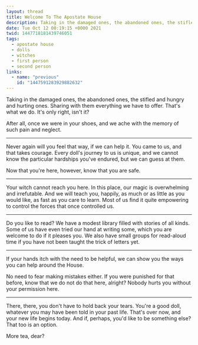 ```yaml
---
layout: thread
title: Welcome To The Apostate House
description: Taking in the damaged ones, the abandoned ones, the stifled and hungry and hurting ones. Sharing with them everything we have to offer. That's what we do. It's only right, isn't it? 
date: Tue Oct 12 00:19:15 +0000 2021
twid: 1447718181439746051
tags:
  - apostate house
  - dolls
  - witches
  - first person
  - second person
links:
  - name: "previous"
    id: "1447591283929882632"
---
```

<article class="thread">
<section class="tweet">
<p>Taking in the damaged ones, the abandoned ones, the stifled and hungry and hurting ones. Sharing with them everything we have to offer. That's what we do. It's only right, isn't it? </p>
<p>After all, once we were in your shoes, and we ache with the memory of such pain and neglect.</p>
</section>
<hr class="tweet_sep">
<section class="tweet">
<p>Never again will you feel that way, if we can help it. You came to us, and that takes courage. Every doll's journey to us is unique, and we cannot know the particular hardships you've endured, but we can guess at them.</p>
<p>Now that you're here, however, know that you are safe.</p>
</section>
<hr class="tweet_sep">
<section class="tweet">
<p>Your witch cannot reach you here. In this place, our magic is overwhelming and irrefutable. And we will teach you, happily, as much or as little as you would like, as fast as you care to learn. Most of us find it quite empowering to control the forces that once controlled us.</p>
</section>
<hr class="tweet_sep">
<section class="tweet">
<p>Do you like to read? We have a modest library filled with stories of all kinds. Some of us have even tried our hand at writing some, which you are welcome to do if it pleases you. We also have small groups for read-aloud time if you have not been taught the trick of letters yet.</p>
</section>
<hr class="tweet_sep">
<section class="tweet">
<p>If your hands itch with the need to be helpful, we can show you the ways you can help around the House.</p>
<p>No need to fear making mistakes either. If you were punished for that before, know that we do not do that here, alright? Nobody hurts you without your permission here.</p>
</section>
<hr class="tweet_sep">
<section class="tweet">
<p>There, there, you don't have to hold back your tears. You're a good doll, whatever you may have been told in your past life. That's over now, and your new life begins today. And if, perhaps, you'd like to be something else? That too is an option.</p>
<p>More tea, dear?</p>
</section>
</article>
